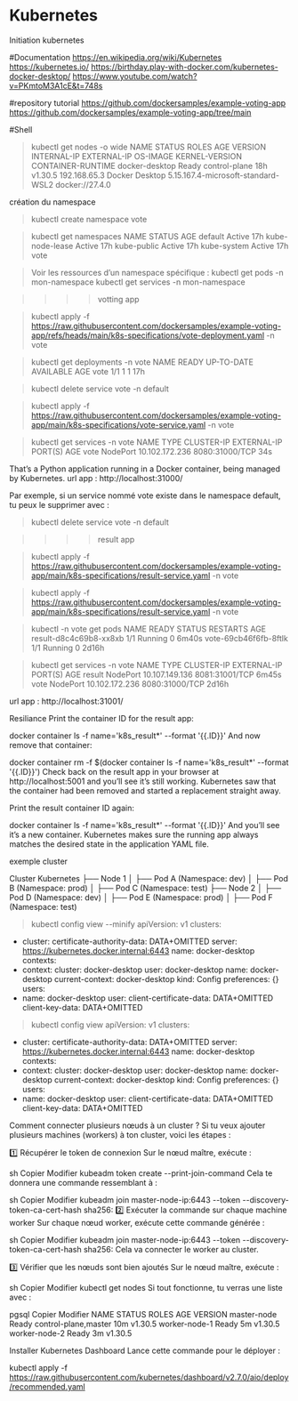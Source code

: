 # Kubernetes
Initiation kubernetes 

#Documentation
https://en.wikipedia.org/wiki/Kubernetes
https://kubernetes.io/
https://birthday.play-with-docker.com/kubernetes-docker-desktop/
https://www.youtube.com/watch?v=PKmtoM3A1cE&t=748s

#repository tutorial 
https://github.com/dockersamples/example-voting-app
https://github.com/dockersamples/example-voting-app/tree/main

#Shell 

>kubectl get nodes -o wide
NAME             STATUS   ROLES           AGE   VERSION   INTERNAL-IP    EXTERNAL-IP   OS-IMAGE         KERNEL-VERSION                       CONTAINER-RUNTIME
docker-desktop   Ready    control-plane   18h   v1.30.5   192.168.65.3   <none>        Docker Desktop   5.15.167.4-microsoft-standard-WSL2   docker://27.4.0

création du namespace
>kubectl create namespace vote

>kubectl get namespaces
NAME              STATUS   AGE
default           Active   17h
kube-node-lease   Active   17h
kube-public       Active   17h
kube-system       Active   17h
vote      

>Voir les ressources d’un namespace spécifique :
kubectl get pods -n mon-namespace
kubectl get services -n mon-namespace

>>>>votting app

>kubectl apply -f https://raw.githubusercontent.com/dockersamples/example-voting-app/refs/heads/main/k8s-specifications/vote-deployment.yaml -n vote

>kubectl get deployments -n vote
NAME   READY   UP-TO-DATE   AVAILABLE   AGE
vote   1/1     1            1           17h

>kubectl delete service vote -n default

>kubectl apply -f https://raw.githubusercontent.com/dockersamples/example-voting-app/main/k8s-specifications/vote-service.yaml -n vote

>kubectl get services -n vote
NAME   TYPE       CLUSTER-IP       EXTERNAL-IP   PORT(S)          AGE
vote   NodePort   10.102.172.236   <none>        8080:31000/TCP   34s

That’s a Python application running in a Docker container, being managed by Kubernetes. 
url app : http://localhost:31000/

Par exemple, si un service nommé vote existe dans le namespace default, tu peux le supprimer avec :
>kubectl delete service vote -n default

>>>>result  app

>kubectl apply -f https://raw.githubusercontent.com/dockersamples/example-voting-app/main/k8s-specifications/result-service.yaml -n vote

>kubectl apply -f https://raw.githubusercontent.com/dockersamples/example-voting-app/main/k8s-specifications/result-service.yaml -n vote

>kubectl -n vote get pods
NAME                     READY   STATUS    RESTARTS   AGE
result-d8c4c69b8-xx8xb   1/1     Running   0          6m40s
vote-69cb46f6fb-8ftlk    1/1     Running   0          2d16h

>kubectl get services -n vote
NAME     TYPE       CLUSTER-IP       EXTERNAL-IP   PORT(S)          AGE
result   NodePort   10.107.149.136   <none>        8081:31001/TCP   6m45s
vote     NodePort   10.102.172.236   <none>        8080:31000/TCP   2d16h

url app : http://localhost:31001/


Resiliance 
Print the container ID for the result app:

docker container ls -f name='k8s_result*' --format '{{.ID}}'
And now remove that container:

docker container rm -f $(docker container ls -f name='k8s_result*' --format '{{.ID}}')
Check back on the result app in your browser at http://localhost:5001 and you’ll see it’s still working. Kubernetes saw that the container had been removed and started a replacement straight away.

Print the result container ID again:

docker container ls -f name='k8s_result*' --format '{{.ID}}'
And you’ll see it’s a new container. Kubernetes makes sure the running app always matches the desired state in the application YAML file.


exemple cluster 

Cluster Kubernetes
├── Node 1
│   ├── Pod A (Namespace: dev)
│   ├── Pod B (Namespace: prod)
│   ├── Pod C (Namespace: test)
├── Node 2
│   ├── Pod D (Namespace: dev)
│   ├── Pod E (Namespace: prod)
│   ├── Pod F (Namespace: test)

> kubectl config view --minify
apiVersion: v1
clusters:
- cluster:
    certificate-authority-data: DATA+OMITTED
    server: https://kubernetes.docker.internal:6443
  name: docker-desktop
contexts:
- context:
    cluster: docker-desktop
    user: docker-desktop
  name: docker-desktop
current-context: docker-desktop
kind: Config
preferences: {}
users:
- name: docker-desktop
  user:
    client-certificate-data: DATA+OMITTED
    client-key-data: DATA+OMITTED

> kubectl config view
apiVersion: v1
clusters:
- cluster:
    certificate-authority-data: DATA+OMITTED
    server: https://kubernetes.docker.internal:6443
  name: docker-desktop
contexts:
- context:
    cluster: docker-desktop
    user: docker-desktop
  name: docker-desktop
current-context: docker-desktop
kind: Config
preferences: {}
users:
- name: docker-desktop 
  user:
    client-certificate-data: DATA+OMITTED
    client-key-data: DATA+OMITTED


 Comment connecter plusieurs nœuds à un cluster ?
Si tu veux ajouter plusieurs machines (workers) à ton cluster, voici les étapes :

1️⃣ Récupérer le token de connexion
Sur le nœud maître, exécute :

sh
Copier
Modifier
kubeadm token create --print-join-command
Cela te donnera une commande ressemblant à :

sh
Copier
Modifier
kubeadm join master-node-ip:6443 --token <TOKEN> --discovery-token-ca-cert-hash sha256:<HASH>
2️⃣ Exécuter la commande sur chaque machine worker
Sur chaque nœud worker, exécute cette commande générée :

sh
Copier
Modifier
kubeadm join master-node-ip:6443 --token <TOKEN> --discovery-token-ca-cert-hash sha256:<HASH>
Cela va connecter le worker au cluster.

3️⃣ Vérifier que les nœuds sont bien ajoutés
Sur le nœud maître, exécute :

sh
Copier
Modifier
kubectl get nodes
Si tout fonctionne, tu verras une liste avec :

pgsql
Copier
Modifier
NAME             STATUS   ROLES                  AGE   VERSION
master-node      Ready    control-plane,master   10m   v1.30.5
worker-node-1    Ready    <none>                 5m    v1.30.5
worker-node-2    Ready    <none>                 3m    v1.30.5

Installer Kubernetes Dashboard
Lance cette commande pour le déployer :

kubectl apply -f https://raw.githubusercontent.com/kubernetes/dashboard/v2.7.0/aio/deploy/recommended.yaml



